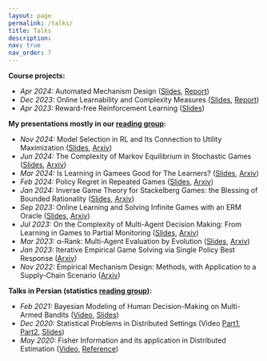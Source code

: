 ```yaml
---
layout: page
permalink: /talks/
title: Talks
description:
nav: true
nav_order: 7
---
```

<!-- __General talks:__ -->

__Course projects:__
- *Apr 2024:* Automated Mechanism Design ([Slides](/assets/pdf/slide/Automated%20Mechanism%20Desing.pdf), [Report](https://drive.google.com/file/d/1Fr2uymMsKjtWXSg6bLmoIzAYugM8m0BP/view?usp=drive_link))  
- *Dec 2023:* Online Learnability and Complexity Measures ([Slides](/assets/pdf/slide/MLTheroy.pdf), [Report](https://drive.google.com/file/d/1bgZHdsLa7modYaOnJYmqHeoQw_EA_w-t/view?usp=drive_link))  
- *Apr 2023:* Reward-free Reinforcement Learning ([Slides](/assets/pdf/slide/RL%20Theory%20Project.pdf))

__My presentations mostly in our [reading group](https://jrwright.info/abgt.html):__ 
- *Nov 2024:* Model Selection in RL and Its Connection
to Utility Maximization ([Slides](https://drive.google.com/file/d/17M2A0YpeZec43KATu-G3T2wfwQLdtt5O/view?usp=sharing), [Arxiv](https://arxiv.org/abs/2411.06069)) 
- *Jun 2024:* The Complexity of Markov Equilibrium in Stochastic Games ([Slides](https://drive.google.com/file/d/12QgVZRXzrOjWZGHLzuGEfAnrKRQFmB0b/view?usp=sharing), [Arxiv](https://arxiv.org/abs/2204.03991)) 
- *Mar 2024:* Is Learning in Gamees Good for The Learners? ([Slides](https://drive.google.com/file/d/1Z0PTWN3Mx3Xi49XscSDywkEf4tEfGn85/view?usp=drive_link), [Arxiv](https://arxiv.org/abs/2305.19496))  
- *Feb 2024:* Policy Regret in Repeated Games ([Slides](https://drive.google.com/file/d/1a5y4BJhmsuTMhyO1LlvQec0w1on5429s/view?usp=sharing), [Arxiv](https://arxiv.org/abs/1811.04127))  
- *Jan 2024:* Inverse Game Theory for Stackelberg Games: the Blessing of Bounded Rationality ([Slides](https://drive.google.com/file/d/1SKuWPrjKr7K3J-MV5ILihiP6nYHm1KLa/view?usp=drive_link), [Arxiv](https://arxiv.org/abs/2210.01380))  
- *Sep 2023:* Online Learning and Solving Infinite Games with an ERM Oracle ([Slides](https://drive.google.com/file/d/1pxDhYAeJQu8euCdBGREUx8nYBXUMR4ZO/view?usp=drive_link), [Arxiv](https://arxiv.org/abs/2307.01689))  
- *Jul 2023:* On the Complexity of Multi-Agent Decision Making: From Learning in Games to Partial Monitoring ([Slides](https://drive.google.com/file/d/1_PtOcuencd8b8921eajoKMSLdVaWL5Yl/view?usp=drive_link), [Arxiv](https://arxiv.org/abs/2305.00684))  
- *Mar 2023:* α-Rank: Multi-Agent Evaluation by Evolution ([Slides](https://drive.google.com/file/d/1tnMcMTu8vnq4SLt0483kTK9SGNXBeZ0n/view?usp=drive_link), [Arxiv](https://arxiv.org/abs/1903.01373)) 
- *Jan 2023:* Iterative Empirical Game Solving via Single Policy Best Response ([Arxiv](https://arxiv.org/abs/2106.01901))  
- *Nov 2022:* Empirical Mechanism Design: Methods, with Application to a Supply-Chain Scenario ([Arxiv](http://strategicreasoning.org/wp-content/uploads/2010/03/EmpiricalMechanismDesign1.pdf))

__Talks in Persian (statistics [reading group](https://teias.institute/statistics-reading-group/)):__
- *Feb 2021:* Bayesian Modeling of Human Decision-Making on Multi-Armed Bandits ([Video](https://drive.google.com/file/d/1m1gUzxNEPe5Uf1UaRJNu8LjREyRbZDFX/view?usp=sharing), [Slides](https://drive.google.com/file/d/16iS7Xf1PqmeaeFXDLYraXVy8b2Y95B2i/view?usp=drive_link))
- *Dec 2020:* Statistical Problems in Distributed Settings (Video [Part1](https://www.aparat.com/v/8F24i), [Part2](https://www.aparat.com/v/u920ofw), [Slides](https://drive.google.com/file/d/1OCLxaBKfiIkXhE93kiL_UhFN-Gr2Gb9x/view?usp=drive_link))
- *May 2020:* Fisher Information and its application in Distributed Estimation ([Video](https://www.aparat.com/v/p11i7iy), [Reference](https://arxiv.org/pdf/1902.02890.pdf))
